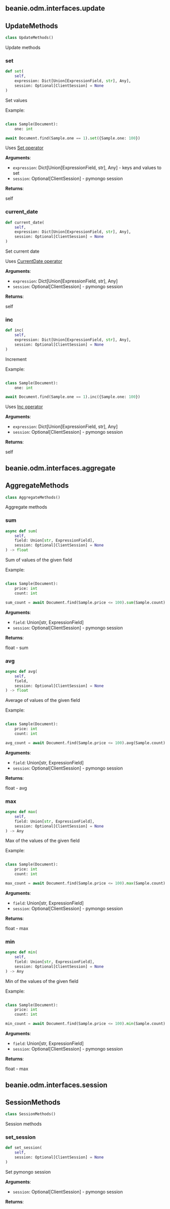 ## beanie.odm.interfaces.update

## UpdateMethods

```python
class UpdateMethods()
```

Update methods

### set

```python
def set(
	self, 
	expression: Dict[Union[ExpressionField, str], Any], 
	session: Optional[ClientSession] = None
)
```

Set values

Example:

```python

class Sample(Document):
    one: int

await Document.find(Sample.one == 1).set({Sample.one: 100})

```

Uses [Set operator](/api/operators/update/#set)

**Arguments**:

- `expression`: Dict[Union[ExpressionField, str], Any] - keys and
values to set
- `session`: Optional[ClientSession] - pymongo session

**Returns**:

self

### current\_date

```python
def current_date(
	self, 
	expression: Dict[Union[ExpressionField, str], Any], 
	session: Optional[ClientSession] = None
)
```

Set current date

Uses [CurrentDate operator](/api/operators/update/#currentdate)

**Arguments**:

- `expression`: Dict[Union[ExpressionField, str], Any]
- `session`: Optional[ClientSession] - pymongo session

**Returns**:

self

### inc

```python
def inc(
	self, 
	expression: Dict[Union[ExpressionField, str], Any], 
	session: Optional[ClientSession] = None
)
```

Increment

Example:

```python

class Sample(Document):
    one: int

await Document.find(Sample.one == 1).inc({Sample.one: 100})

```

Uses [Inc operator](/api/operators/update/#inc)

**Arguments**:

- `expression`: Dict[Union[ExpressionField, str], Any]
- `session`: Optional[ClientSession] - pymongo session

**Returns**:

self

## beanie.odm.interfaces.aggregate

## AggregateMethods

```python
class AggregateMethods()
```

Aggregate methods

### sum

```python
async def sum(
	self, 
	field: Union[str, ExpressionField], 
	session: Optional[ClientSession] = None
) -> float
```

Sum of values of the given field

Example:

```python

class Sample(Document):
    price: int
    count: int

sum_count = await Document.find(Sample.price <= 100).sum(Sample.count)

```

**Arguments**:

- `field`: Union[str, ExpressionField]
- `session`: Optional[ClientSession] - pymongo session

**Returns**:

float - sum

### avg

```python
async def avg(
	self, 
	field, 
	session: Optional[ClientSession] = None
) -> float
```

Average of values of the given field

Example:

```python

class Sample(Document):
    price: int
    count: int

avg_count = await Document.find(Sample.price <= 100).avg(Sample.count)
```

**Arguments**:

- `field`: Union[str, ExpressionField]
- `session`: Optional[ClientSession] - pymongo session

**Returns**:

float - avg

### max

```python
async def max(
	self, 
	field: Union[str, ExpressionField], 
	session: Optional[ClientSession] = None
) -> Any
```

Max of the values of the given field

Example:

```python

class Sample(Document):
    price: int
    count: int

max_count = await Document.find(Sample.price <= 100).max(Sample.count)
```

**Arguments**:

- `field`: Union[str, ExpressionField]
- `session`: Optional[ClientSession] - pymongo session

**Returns**:

float - max

### min

```python
async def min(
	self, 
	field: Union[str, ExpressionField], 
	session: Optional[ClientSession] = None
) -> Any
```

Min of the values of the given field

Example:

```python

class Sample(Document):
    price: int
    count: int

min_count = await Document.find(Sample.price <= 100).min(Sample.count)
```

**Arguments**:

- `field`: Union[str, ExpressionField]
- `session`: Optional[ClientSession] - pymongo session

**Returns**:

float - max

## beanie.odm.interfaces.session

## SessionMethods

```python
class SessionMethods()
```

Session methods

### set\_session

```python
def set_session(
	self, 
	session: Optional[ClientSession] = None
)
```

Set pymongo session

**Arguments**:

- `session`: Optional[ClientSession] - pymongo session

**Returns**:



